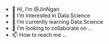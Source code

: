- 👋 Hi, I’m @JinNgan
- 👀 I’m interested in Data Science
- 🌱 I’m currently learning Data Science
- 💞️ I’m looking to collaborate on ...
- 📫 How to reach me ...

<!---
JinNgan/JinNgan is a ✨ special ✨ repository because its `README.md` (this file) appears on your GitHub profile.
You can click the Preview link to take a look at your changes.
--->
